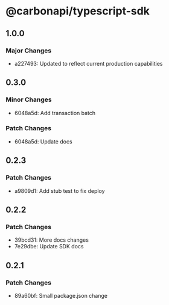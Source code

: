 # @carbonapi/typescript-sdk

## 1.0.0

### Major Changes

- a227493: Updated to reflect current production capabilities

## 0.3.0

### Minor Changes

- 6048a5d: Add transaction batch

### Patch Changes

- 6048a5d: Update docs

## 0.2.3

### Patch Changes

- a9809d1: Add stub test to fix deploy

## 0.2.2

### Patch Changes

- 39bcd31: More docs changes
- 7e29dbe: Update SDK docs

## 0.2.1

### Patch Changes

- 89a60bf: Small package.json change

